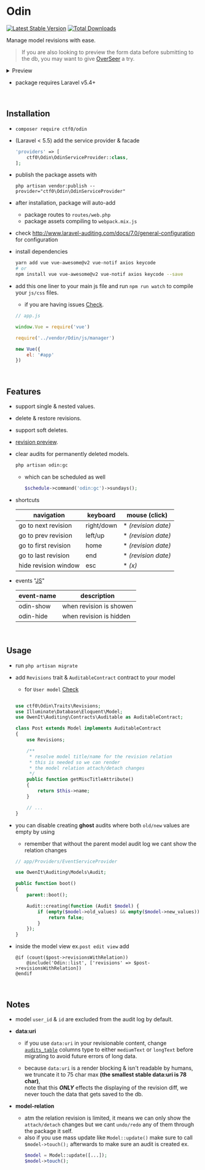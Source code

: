 # Odin

[![Latest Stable Version](https://img.shields.io/packagist/v/ctf0/odin.svg)](https://packagist.org/packages/ctf0/odin) [![Total Downloads](https://img.shields.io/packagist/dt/ctf0/odin.svg)](https://packagist.org/packages/ctf0/odin)

Manage model revisions with ease.

> If you are also looking to preview the form data before submitting to the db, you may want to give [OverSeer](https://github.com/ctf0/OverSeer) a try.

<details><summary>Preview</summary>

![preview](https://user-images.githubusercontent.com/7388088/33775349-be6f1696-dc46-11e7-880f-693a47d86b52.jpg)
</details>

- package requires Laravel v5.4+

<br>

## Installation

- `composer require ctf0/odin`

- (Laravel < 5.5) add the service provider & facade

    ```php
    'providers' => [
        ctf0\Odin\OdinServiceProvider::class,
    ];
    ```

* publish the package assets with

    `php artisan vendor:publish --provider="ctf0\Odin\OdinServiceProvider"`

- after installation, package will auto-add
    + package routes to `routes/web.php`
    + package assets compiling to `webpack.mix.js`

- check http://www.laravel-auditing.com/docs/7.0/general-configuration for configuration

- install dependencies

    ```bash
    yarn add vue vue-awesome@v2 vue-notif axios keycode
    # or
    npm install vue vue-awesome@v2 vue-notif axios keycode --save
    ```

- add this one liner to your main js file and run `npm run watch` to compile your `js/css` files.
    + if you are having issues [Check](https://ctf0.wordpress.com/2017/09/12/laravel-mix-es6/).

    ```js
    // app.js

    window.Vue = require('vue')

    require('../vendor/Odin/js/manager')

    new Vue({
        el: '#app'
    })
    ```

<br>

## Features

- support single & nested values.
- delete & restore revisions.
- support soft deletes.
- [revision preview](https://github.com/ctf0/Odin/wiki/Preview-Revision).
- clear audits for permanently deleted models.

    ```bash
    php artisan odin:gc
    ```

    + which can be scheduled as well
      ```php
      $schedule->command('odin:gc')->sundays();
      ```

- shortcuts

    |      navigation      |  keyboard  |    mouse (click)    |
    |----------------------|------------|---------------------|
    | go to next revision  | right/down | * *(revision date)* |
    | go to prev revision  | left/up    | * *(revision date)* |
    | go to first revision | home       | * *(revision date)* |
    | go to last revision  | end        | * *(revision date)* |
    | hide revision window | esc        | * *(x)*             |

- events "[JS](https://github.com/gocanto/vuemit)"

    | event-name |       description       |
    |------------|-------------------------|
    | odin-show   | when revision is showen |
    | odin-hide   | when revision is hidden |

<br>

## Usage

- run `php artisan migrate`

- add `Revisions` trait & `AuditableContract` contract to your model
    + for `User model` [Check](http://laravel-auditing.com/docs/master/audit-resolvers)

    ```php

    use ctf0\Odin\Traits\Revisions;
    use Illuminate\Database\Eloquent\Model;
    use OwenIt\Auditing\Contracts\Auditable as AuditableContract;

    class Post extends Model implements AuditableContract
    {
        use Revisions;

        /**
         * resolve model title/name for the revision relation
         * this is needed so we can render
         * the model relation attach/detach changes
         */
        public function getMiscTitleAttribute()
        {
            return $this->name;
        }

        // ...
    }
    ```

- you can disable creating **ghost** audits where both `old/new` values are empty by using
    + remember that without the parent model audit log we cant show the relation changes

    ```php
    // app/Providers/EventServiceProvider

    use OwenIt\Auditing\Models\Audit;

    public function boot()
    {
        parent::boot();

        Audit::creating(function (Audit $model) {
            if (empty($model->old_values) && empty($model->new_values)) {
                return false;
            }
        });
    }
    ```

- inside the model view ex.`post edit view` add

    ```blade
    @if (count($post->revisionsWithRelation))
        @include('Odin::list', ['revisions' => $post->revisionsWithRelation])
    @endif
    ```

<br>

## Notes

- model `user_id` & `id` are excluded from the audit log by default.

- **data:uri**
    - if you use `data:uri` in your revisionable content, change [`audits_table`](https://github.com/owen-it/laravel-auditing/blob/958a6edd4cd4f9d61aa34f288f708644e150e866/database/migrations/audits.stub#L33-L34) columns type to either `mediumText` or `longText` before migrating to avoid future errors of long data.

    - because `data:uri` is a render blocking & isn't readable by humans, we truncate it to 75 char max **(the smallest stable data:uri is 78 char)**,<br>
        note that this ***ONLY*** effects the displaying of the revision diff, we never touch the data that gets saved to the db.

- **model-relation**
    + atm the relation revision is limited, it means we can only show the `attach/detach` changes but we cant `undo/redo` any of them through the package it self.
    + also if you use mass update like `Model::update()` make sure to call `$model->touch();` afterwards to make sure an audit is created ex.
        ```php
        $model = Model::update([...]);
        $model->touch();
        ```
